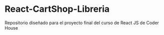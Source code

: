 # React-CartShop-Libreria
Repositorio diseñado para el proyecto final del curso de React JS de Coder House
